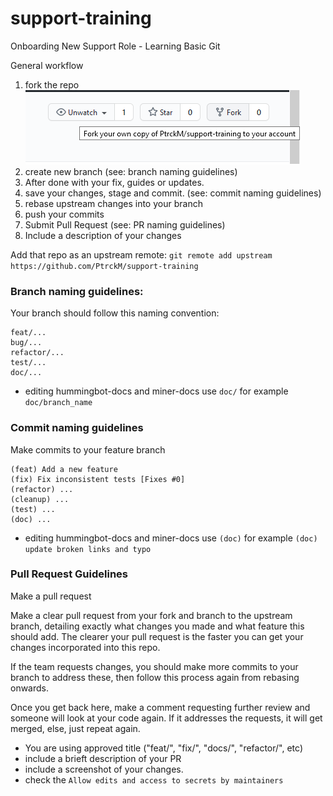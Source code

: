 # support-training
Onboarding New Support Role - Learning Basic Git

General workflow
1. fork the repo <br>
    ![repo](images/repo.png)
2. create new branch (see: branch naming guidelines)
3. After done with your fix, guides or updates.
4. save your changes, stage and commit. (see: commit naming guidelines)
5. rebase upstream changes into your branch
6. push your commits
7. Submit Pull Request (see: PR naming guidelines)
8. Include a description of your changes
 
Add that repo as an upstream remote:
`git remote add upstream https://github.com/PtrckM/support-training`

### Branch naming guidelines:
Your branch should follow this naming convention: 

    feat/...
    bug/...
    refactor/...
    test/...
    doc/...

- editing hummingbot-docs and miner-docs use `doc/` for example `doc/branch_name`

### Commit naming guidelines
Make commits to your feature branch

    (feat) Add a new feature
    (fix) Fix inconsistent tests [Fixes #0]
    (refactor) ...
    (cleanup) ...
    (test) ...
    (doc) ...

- editing hummingbot-docs and miner-docs use `(doc)` for example `(doc) update broken links and typo`

### Pull Request Guidelines
Make a pull request

Make a clear pull request from your fork and branch to the upstream branch, detailing exactly what changes you made and what feature this should add. The clearer your pull request is the faster you can get your changes incorporated into this repo.

If the team requests changes, you should make more commits to your branch to address these, then follow this process again from rebasing onwards.

Once you get back here, make a comment requesting further review and someone will look at your code again. If it addresses the requests, it will get merged, else, just repeat again.

- You are using approved title ("feat/", "fix/", "docs/", "refactor/", etc)
- include a brieft description of your PR
- include a screenshot of your changes.
- check the `Allow edits and access to secrets by maintainers`